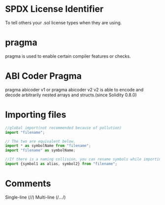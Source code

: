 # SPDX License Identifier

To tell others your .sol license types when they are using.

# pragma

pragma is used to enable certain compiler features or checks.

# ABI Coder Pragma

pragma abicoder v1 or pragma abicoder v2
v2 is able to encode and decode arbitrarily nested arrays and structs.(since Solidity 0.8.0)

# Importing files

```js
//global import(not recommended because of pollution)
import "filename";

// The two are equivalent below.
import * as symbolName from "filename";
import "filename" as symbolName;

//If there is a naming collision, you can rename symbols while importing
import {symbol1 as alias, symbol2} from "filename";


```

# Comments

Single-line (//)
Multi-line (/_..._/)
